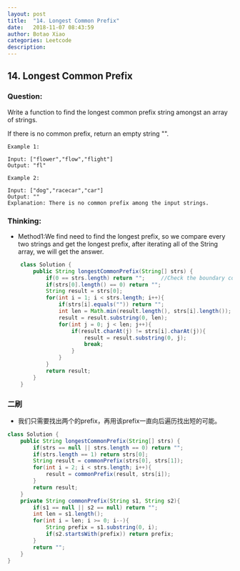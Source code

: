 ```yaml
---
layout: post
title:  "14. Longest Common Prefix"
date:   2018-11-07 08:43:59
author: Botao Xiao
categories: Leetcode
description:
---
```

## 14. Longest Common Prefix

### Question:
Write a function to find the longest common prefix string amongst an array of strings.

If there is no common prefix, return an empty string "".

```
Example 1:

Input: ["flower","flow","flight"]
Output: "fl"

Example 2:

Input: ["dog","racecar","car"]
Output: ""
Explanation: There is no common prefix among the input strings.
```

### Thinking:
* Method1:We find need to find the longest prefix, so we compare every two strings and get the longest prefix, after iterating all of the String array, we will get the answer.
```Java
	class Solution {
	    public String longestCommonPrefix(String[] strs) {
	        if(0 == strs.length) return "";		//Check the boundary conditions.
	        if(strs[0].length() == 0) return "";
	        String result = strs[0];
	        for(int i = 1; i < strs.length; i++){
	            if(strs[i].equals("")) return "";
	            int len = Math.min(result.length(), strs[i].length());	//Compare current result and next String.
	            result = result.substring(0, len);
	            for(int j = 0; j < len; j++){
	                if(result.charAt(j) != strs[i].charAt(j)){
	                    result = result.substring(0, j);
	                    break;
	                }
	            }
	        }
	        return result;
	    }
	}
```

### 二刷
* 我们只需要找出两个的prefix，再用该prefix一直向后遍历找出短的可能。

```Java
class Solution {
    public String longestCommonPrefix(String[] strs) {
        if(strs == null || strs.length == 0) return "";
        if(strs.length == 1) return strs[0];
        String result = commonPrefix(strs[0], strs[1]);
        for(int i = 2; i < strs.length; i++){
            result = commonPrefix(result, strs[i]);
        }
        return result;
    }
    private String commonPrefix(String s1, String s2){
        if(s1 == null || s2 == null) return "";
        int len = s1.length();
        for(int i = len; i >= 0; i--){
            String prefix = s1.substring(0, i);
            if(s2.startsWith(prefix)) return prefix;
        }
        return "";
    }
}
```
